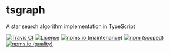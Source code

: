 # tsgraph

A star search algorithm implementation in TypeScript

[![Travis CI](https://img.shields.io/travis/com/kei-g/tsgraph?logo=travis&style=plastic)](https://www.travis-ci.com/github/kei-g/tsgraph)
[![License](https://img.shields.io/github/license/kei-g/tsgraph?style=plastic)](https://opensource.org/licenses/BSD-3-Clause)
[![npms.io (maintenance)](https://img.shields.io/npms-io/maintenance-score/@kei-g/tsgraph?style=plastic)](https://npms.io/search?q=%40kei-g%2Ftsgraph)
[![npm (scoped)](https://img.shields.io/npm/v/@kei-g/tsgraph?logo=npm&style=plastic)](https://npmjs.com/@kei-g/tsgraph)
[![npms.io (quality)](https://img.shields.io/npms-io/quality-score/@kei-g/tsgraph?style=plastic)](https://npms.io/search?q=%40kei-g%2Ftsgraph)
